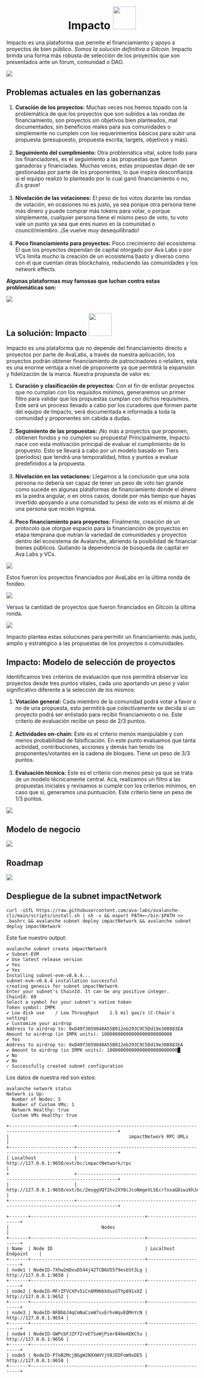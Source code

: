 <h1 align="center">Impacto <img src="./front/public/impacto-logo.png" height="60"/></h1>
<p>Impacto es una plataforma que permite el financiamiento y apoyo a proyectos de bien público. <i>Somos la solución definitiva a Gitcoin</i>. Impacto brinda una forma más robusta de selección de los proyectos que son presentados ante un fórum, comunidad o DAO.</p>
<img src="./front/public/home-page.png">
<h2>Problemas actuales en las gobernanzas</h2>
<div id="governance-problems">
    <ol>
        <li>
            <b>Curación de los proyectos:</b> Muchas veces nos hemos topado con la problemática de que los proyectos que son subidos a las rondas de financiamiento, son proyectos sin objetivos bien planteados, mal documentados, sin beneficios reales para sus comunidades o simplemente no cumplen con los requerimientos básicos para subir una propuesta (presupuesto, propuesta escrita, targets, objetivos y más).
        </li><br>
        <li>
            <b>Seguimiento del cumplimiento:</b> Otra problemática vital, sobre todo para los financiadores, es el seguimiento a las propuestas que fueron ganadoras y financiadas. Muchas veces, estas propuestas dejan de ser gestionadas por parte de los proponentes, lo que inspira desconfianza si el equipo realizó lo planteado por lo cual ganó financiamiento o no, ¡Es grave!
        </li><br>
        <li>
            <b>Nivelación de las votaciones:</b> El peso de los votos durante las rondas de votación, en ocasiones no es justo, ya sea porque otra persona tiene más dinero y puede comprar más tokens para votar, o porque simplemente, cualquier persona tiene el mismo peso de voto, tu voto vale un punto ya sea que eres nuevo en la comunidad o council/miembro. ¡Se vuelve muy desequilibrado!
        </li><br>
        <li>
            <b>Poco financiamiento para proyectos:</b> Poco crecimiento del ecosistema:</b> El que los proyectos dependan de capital otorgado por Ava Labs o por VCs límita mucho la creación de un ecosistema basto y diverso como con el que cuentan otras blockchains, reduciendo las comunidades y los network effects.
        </li>
    </ol>
    <p><b>Algunas plataformas muy famosas que luchan contra estas problemáticas son:</b></p>
    <img src="./front/public/cases.png">
</div>
<div id="the-solution">
    <h2>
        La solución: Impacto <img src="./front/public/impacto-logo.png" height="60" />
    </h2>
    <p>
        Impacto es una plataforma que no depende del financiamiento directo a proyectos por parte de AvaLabs, a través de nuestra aplicación, los proyectos podrán obtener financiamiento de patrocinadores o retailers, esta es una enorme ventaja a nivel de proponente ya que permitirá la expansión y fidelización de la marca. Nuestra propuesta de valor es:
    </p>
    <ol>
        <li>
            <b>Curación y clasificación de proyectos:</b> Con el fin de enlistar proyectos que no cumplan con los requisitos mínimos, generaremos un primer filtro para validar que los propuestas cumplan con dichos requisimos. Este será un proceso llevado a cabo por los curadores que formen parte del equipo de Impacto, será documentada e informada a toda la comunidad y proponentes sin cabida a dudas.
        </li><br>
        <li>
            <b>Seguimiento de las propuestas:</b> ¡No más a proyectos que proponen, obtienen fondos y no cumplen su propuesta! Principalmente, Impacto nace con esta motivación principal de evaluar el cumplimiento de lo propuesto. Esto se llevará a cabo por un modelo basado en Tiers (períodos) que tendrá una temporalidad, hitos y puntos a evaluar predefinidos a la propuesta.
        </li><br>
        <li>
            <b>Nivelación en las votaciones:</b> Llegamos a la conclusión que una sola persona no debería ser capaz de tener un peso de voto tan grande como sucede en algunas plataformas de financiamiento donde el dinero es la piedra angular, o en otros casos, donde por más tiempo que hayas invertido apoyando a una comunidad tu peso de voto es el mismo al de una persona que recién ingresa.
        </li><br>
        <li>
            <b>Poco financiamiento para proyectos:</b> Finalmente, creación de un protocolo que otorgue espacio para la financianción de proyectos en etapa temprana que nutran la variedad de comunidades y proyectos dentro del ecosistema de Avalanche, abriendo la posibilidad de financiar bienes públicos. Quitando la dependencia de búsqueda de capital en Ava Labs y VCs.
        </li>
    </ol>
    <img src="./front/public/avalabs-founding.jpeg">
    <p>
        Estos fueron los proyectos financiados por AvaLabs en la última ronda de fondeo.
    </p>
    <img src="./front/public/gitcoin-fonding.jpeg">
    <p>Versus la cantidad de proyectos que fueron financiados en Gitcoin la última ronda.</p>
    <img src="./front/public/what-is-impacto.png">
    <p>Impacto plantea estas soluciones para permitir un financiamiento más justo, amplio y estratégico a las propuestas de los proyectos o comunidades.</p>
</div>
<div id="select-project-model">
    <h2>
        Impacto: Modelo de selección de proyectos
    </h2>
    <p>
        Identificamos tres criterios de evaluación que nos permitirá observar los proyectos desde tres puntos vitales, cada uno aportando un peso y valor significativo diferente a la selección de los mismos:
    </p>
    <ol>
        <li>
            <b>Votación general:</b> Cada miembro de la comunidad podrá votar a favor o no de una propuesta, esto permitirá que colectivamente se decida si un proyecto podrá ser enlistado para recibir financiamiento o no. Este criterio de evaluación recibe un peso de 2/3 puntos. 
        </li><br>
        <li>
            <b>Actividades on-chain:</b> Este es el criterio menos manipulable y con menos probabilidad de falsificación. En este punto evaluamos que tanta actividad, contribuciones, acciones y demás han tenido los proponentes/votantes en la cadena de bloques. Tiene un peso de 3/3 puntos.
        </li><br>
        <li>
            <b>Evaluación técnica:</b> Este es el criterio con menos peso ya que se trata de un modelo técnicamente central. Acá, realizamos un filtro a las propuestas iniciales y revisamos si cumple con los criterios mínimos, en caso que sí, generamos una puntuación. Este criterio tiene un peso de 1/3 puntos.
        </li>
    </ol>
    <img src="./front/public/criterios-de-evaluacion.png">
</div>
<h2>Modelo de negocio</h2>
<img src="./front/public/bussiness-model.png">
<h2>Roadmap</h2>
<img src="./front/public/roadmap.png">
<h2>Despliegue de la subnet impactNetwork</h2>

```bash:
curl -sSfL https://raw.githubusercontent.com/ava-labs/avalanche-cli/main/scripts/install.sh | sh -s && export PATH=~/bin:$PATH >> .bashrc && avalanche subnet deploy impactNetwork && avalanche subnet deploy impactNetwork
```
<p>Este fue nuestro output:</p>

```bash:
avalanche subnet create impactNetwork
✔ Subnet-EVM
✔ Use latest release version
✔ Yes
✔ Yes
Installing subnet-evm-v0.6.4...
subnet-evm-v0.6.4 installation successful
creating genesis for subnet impactNetwork
Enter your subnet's ChainId. It can be any positive integer.
ChainId: 69
Select a symbol for your subnet's native token
Token symbol: IMPK
✔ Low disk use    / Low Throughput    1.5 mil gas/s (C-Chain's setting)
✔ Customize your airdrop
Address to airdrop to: 0xD49f3059040A55B912eb293C9C5Dd19e308883EA
Amount to airdrop (in IMPK units): 10000000000000000000000000
✔ Yes
Address to airdrop to: 0xD49f3059040A55B912eb293C9C5Dd19e308883EA
✔ Amount to airdrop (in IMPK units): 10000000000000000000000000█
✔ No
✔ No
✓ Successfully created subnet configuration
```
<p>Los datos de nuestra red son estos:</p>

```bash:
avalanche network status
Network is Up:
  Number of Nodes: 5
  Number of Custom VMs: 1
  Network Healthy: true
  Custom VMs Healthy: true

+------------------------+-------------------------------------------------------------------------------------+
|                                            impactNetwork RPC URLs                                            |
+------------------------+-------------------------------------------------------------------------------------+
| Localhost              | http://127.0.0.1:9650/ext/bc/impactNetwork/rpc                                      |
+                        +-------------------------------------------------------------------------------------+
|                        | http://127.0.0.1:9650/ext/bc/2msggVQf2hv2XY8cJcoNmgeVLSEcr7xxaGDiwiKhJAt6M1vTwg/rpc |
+------------------------+-------------------------------------------------------------------------------------+

+-------+------------------------------------------+-----------------------+
|                                  Nodes                                   |
+-------+------------------------------------------+-----------------------+
| Name  | Node ID                                  | Localhost Endpoint    |
+-------+------------------------------------------+-----------------------+
| node1 | NodeID-7Xhw2mDxuDS44j42TCB6U5579esbSt3Lg | http://127.0.0.1:9650 |
+-------+------------------------------------------+-----------------------+
| node2 | NodeID-MFrZFVCXPv5iCn6M9K6XduxGTYp891xXZ | http://127.0.0.1:9652 |
+-------+------------------------------------------+-----------------------+
| node3 | NodeID-NFBbbJ4qCmNaCzeW7sxErhvWqvEQMnYcN | http://127.0.0.1:9654 |
+-------+------------------------------------------+-----------------------+
| node4 | NodeID-GWPcbFJZFfZreETSoWjPimr846mXEKCtu | http://127.0.0.1:9656 |
+-------+------------------------------------------+-----------------------+
| node5 | NodeID-P7oB2McjBGgW2NXXWVYjV8JEDFoW9xDE5 | http://127.0.0.1:9658 |
+-------+------------------------------------------+-----------------------+
```